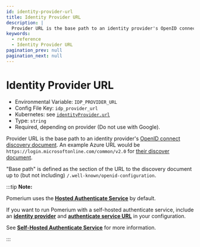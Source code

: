 ```yaml
---
id: identity-provider-url
title: Identity Provider URL
description: |
  Provider URL is the base path to an identity provider's OpenID connect discovery document.
keywords:
  - reference
  - Identity Provider URL
pagination_prev: null
pagination_next: null
---
```


# Identity Provider URL

- Environmental Variable: `IDP_PROVIDER_URL`
- Config File Key: `idp_provider_url`
- Kubernetes: see [`identityProvider.url`](/docs/deploying/k8s/reference#identityprovider)
- Type: `string`
- Required, depending on provider (Do not use with Google).

Provider URL is the base path to an identity provider's [OpenID connect discovery document](https://openid.net/specs/openid-connect-discovery-1_0.html). An example Azure URL would be `https://login.microsoftonline.com/common/v2.0` for [their discover document](https://login.microsoftonline.com/common/v2.0/.well-known/openid-configuration).

"Base path" is defined as the section of the URL to the discovery document up to (but not including) `/.well-known/openid-configuration`.

:::tip **Note:**

Pomerium uses the [**Hosted Authenticate Service**](/docs/capabilities/hosted-authenticate-service) by default.

If you want to run Pomerium with a self-hosted authenticate service, include an [**identity provider**](/docs/identity-providers) and [**authenticate service URL**](/docs/reference/authenticate-service-url) in your configuration.

See [**Self-Hosted Authenticate Service**](/docs/capabilities/self-hosted-authenticate-service) for more information.

:::
